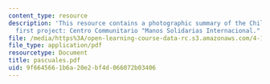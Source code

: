 ```yaml
---
content_type: resource
description: 'This resource contains a photographic summary of the Children of Guayaquil?s
  first project: Centro Communitario "Manos Solidarias Internacional."'
file: /media/https%3A/open-learning-course-data-rc.s3.amazonaws.com/4-170-ecuador-workshop-fall-2006/9f6645661b6a20e2bf4d066072b03406_pascuales.pdf
file_type: application/pdf
resourcetype: Document
title: pascuales.pdf
uid: 9f664566-1b6a-20e2-bf4d-066072b03406
---
```

